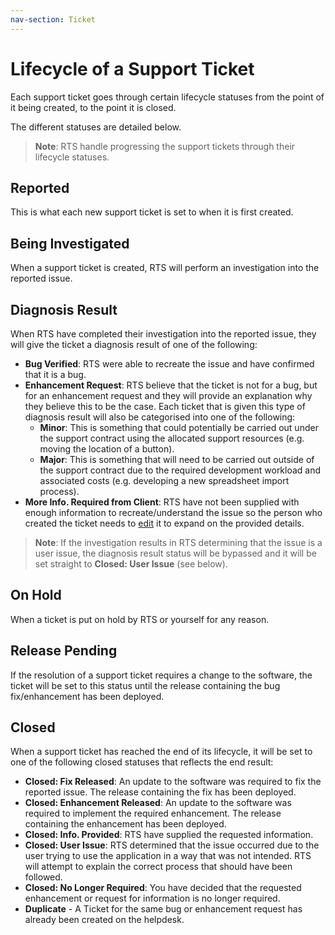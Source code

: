 ```yaml
---
nav-section: Ticket
---
```

# Lifecycle of a Support Ticket

Each support ticket goes through certain lifecycle statuses from the point of it being created, to the point it is closed.

The different statuses are detailed below.

>**Note**: RTS handle progressing the support tickets through their lifecycle statuses.

## Reported

This is what each new support ticket is set to when it is first created.

## Being Investigated

When a support ticket is created, RTS will perform an investigation into the reported issue.

## Diagnosis Result

When RTS have completed their investigation into the reported issue, they will give the ticket a diagnosis result of one of the following:

- **Bug Verified**: RTS were able to recreate the issue and have confirmed that it is a bug.
- **Enhancement Request**: RTS believe that the ticket is not for a bug, but for an enhancement request and they will provide an explanation why they believe this to be the case. Each ticket that is given this type of diagnosis result will also be categorised into one of the following:
  - **Minor**: This is something that could potentially be carried out under the support contract using the allocated support resources (e.g. moving the location of a button).
  - **Major**: This is something that will need to be carried out outside of the support contract due to the required development workload and associated costs (e.g. developing a new spreadsheet import process).
- **More Info. Required from Client**: RTS have not been supplied with enough information to recreate/understand the issue so the person who created the ticket needs to [edit](edit) it to expand on the provided details.

> **Note**: If the investigation results in RTS determining that the issue is a user issue, the diagnosis result status will be bypassed and it will be set straight to **Closed: User Issue** (see below).

## On Hold

When a ticket is put on hold by RTS or yourself for any reason.

## Release Pending

If the resolution of a support ticket requires a change to the software, the ticket will be set to this status until the release containing the bug fix/enhancement has been deployed.

## Closed

When a support ticket has reached the end of its lifecycle, it will be set to one of the following closed statuses that reflects the end result:

- **Closed: Fix Released**: An update to the software was required to fix the reported issue. The release containing the fix has been deployed.
- **Closed: Enhancement Released**: An update to the software was required to implement the required enhancement. The release containing the enhancement has been deployed.
- **Closed: Info. Provided**: RTS have supplied the requested information.
- **Closed: User Issue**: RTS determined that the issue occurred due to the user trying to use the application in a way that was not intended. RTS will attempt to explain the correct process that should have been followed.
- **Closed: No Longer Required**: You have decided that the requested enhancement or request for information is no longer required.
- **Duplicate** - A Ticket for the same bug or enhancement request has already been created on the helpdesk.
